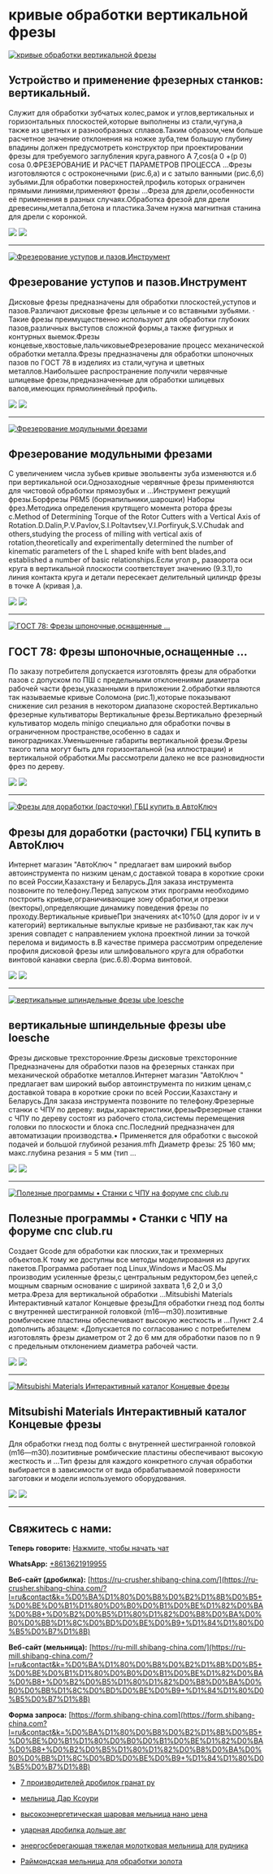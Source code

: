 # кривые обработки вертикальной фрезы

<a href="https://swt.shibang-china.com/?l=ru&img&k=%D0%BA%D1%80%D0%B8%D0%B2%D1%8B%D0%B5+%D0%BE%D0%B1%D1%80%D0%B0%D0%B1%D0%BE%D1%82%D0%BA%D0%B8+%D0%B2%D0%B5%D1%80%D1%82%D0%B8%D0%BA%D0%B0%D0%BB%D1%8C%D0%BD%D0%BE%D0%B9+%D1%84%D1%80%D0%B5%D0%B7%D1%8B" target="_blank">![кривые обработки вертикальной фрезы](http://static.shibang-china.com/all-800x300/1527.jpg)</a>

## Устройство и применение фрезерных станков: вертикальный.
Служит для обработки зубчатых колес,рамок и углов,вертикальных и горизонтальных плоскостей,которые выполнены из стали,чугуна,а также из цветных и разнообразных сплавов.Таким образом,чем больше расчетное значение отклонения на ножке зуба,тем большую глубину впадины должен предусмотреть конструктор при проектировании фрезы для требуемого заглубления круга,равного А 7,cos(a 0 +(p 0) cosa 0.ФРЕЗЕРОВАНИЕ И РАСЧЕТ ПАРАМЕТРОВ ПРОЦЕССА …Фрезы изготовляются с остроконечными (рис.6,а) и с затыло ванными (рис.6,б) зубьями.Для обработки поверхностей,профиль которых ограничен прямыми линиями,применяют фрезы …Фреза для дрели,особенности её применения в разных случаях.Обработка фрезой для дрели древесины,металла,бетона и пластика.Зачем нужна магнитная станина для дрели с коронкой.


<a href="https://whatsapp.shibangsoft.com/WhatsApp.php" target="_blank" title="WhatsApp">![](http://static.shibang-china.com/icon/whatsapp.png)</a> <a href="https://swt.shibang-china.com/?l=ru&icon&k=%D0%BA%D1%80%D0%B8%D0%B2%D1%8B%D0%B5+%D0%BE%D0%B1%D1%80%D0%B0%D0%B1%D0%BE%D1%82%D0%BA%D0%B8+%D0%B2%D0%B5%D1%80%D1%82%D0%B8%D0%BA%D0%B0%D0%BB%D1%8C%D0%BD%D0%BE%D0%B9+%D1%84%D1%80%D0%B5%D0%B7%D1%8B" target="_blank">![](http://static.shibang-china.com/icon/chat-ru.png)</a>

---

<a href="https://swt.shibang-china.com/?l=ru&img&k=%D0%BA%D1%80%D0%B8%D0%B2%D1%8B%D0%B5+%D0%BE%D0%B1%D1%80%D0%B0%D0%B1%D0%BE%D1%82%D0%BA%D0%B8+%D0%B2%D0%B5%D1%80%D1%82%D0%B8%D0%BA%D0%B0%D0%BB%D1%8C%D0%BD%D0%BE%D0%B9+%D1%84%D1%80%D0%B5%D0%B7%D1%8B" target="_blank">![Фрезерование уступов и пазов.Инструмент](http://static.shibang-china.com/all-800x300/1430.jpg)</a>

## Фрезерование уступов и пазов.Инструмент
Дисковые фрезы предназначены для обработки плоскостей,уступов и пазов.Различают дисковые фрезы цельные и со вставными зубьями.&nbsp;&#0183;&#32;Такие фрезы преимущественно используют для обработки глубоких пазов,различных выступов сложной формы,а также фигурных и контурных выемок.Фрезы концевые,хвостовые,пальчиковыеФрезерование процесс механической обработки металла.Фрезы предназначены для обработки шпоночных пазов по ГОСТ 78 в изделиях из стали,чугуна и цветных металлов.Наибольшее распространение получили червячные шлицевые фрезы,предназначенные для обработки шлицевых валов,имеющих прямолинейный профиль.


<a href="https://whatsapp.shibangsoft.com/WhatsApp.php" target="_blank" title="WhatsApp">![](http://static.shibang-china.com/icon/whatsapp.png)</a> <a href="https://swt.shibang-china.com/?l=ru&icon&k=%D0%BA%D1%80%D0%B8%D0%B2%D1%8B%D0%B5+%D0%BE%D0%B1%D1%80%D0%B0%D0%B1%D0%BE%D1%82%D0%BA%D0%B8+%D0%B2%D0%B5%D1%80%D1%82%D0%B8%D0%BA%D0%B0%D0%BB%D1%8C%D0%BD%D0%BE%D0%B9+%D1%84%D1%80%D0%B5%D0%B7%D1%8B" target="_blank">![](http://static.shibang-china.com/icon/chat-ru.png)</a>

---

<a href="https://swt.shibang-china.com/?l=ru&img&k=%D0%BA%D1%80%D0%B8%D0%B2%D1%8B%D0%B5+%D0%BE%D0%B1%D1%80%D0%B0%D0%B1%D0%BE%D1%82%D0%BA%D0%B8+%D0%B2%D0%B5%D1%80%D1%82%D0%B8%D0%BA%D0%B0%D0%BB%D1%8C%D0%BD%D0%BE%D0%B9+%D1%84%D1%80%D0%B5%D0%B7%D1%8B" target="_blank">![Фрезерование модульными фрезами](http://static.shibang-china.com/all-800x300/416.jpg)</a>

## Фрезерование модульными фрезами
С увеличением числа зубьев кривые эвольвенты зуба изменяются и.б при вертикальной оси.Однозаходные червячные фрезы применяются для чистовой обработки прямозубых и …Инструмент режущий фрезы.Борфрезы Р6М5 (борнапильники,шарошки) Наборы фрез.Методика определения крутящего момента ротора фрезы с.Method of Determining Torque of the Rotor Cutters with a Vertical Axis of Rotation.D.Dalin,P.V.Pavlov,S.I.Poltavtsev,V.I.Porfiryuk,S.V.Chudak and others,studying the process of milling with vertical axis of rotation,theoretically and experimentally determined the number of kinematic parameters of the L shaped knife with bent blades,and established a number of basic relationships.Если угол р„ разворота оси круга в вертикальной плоскости соответствует значению (9.3.1),то линия контакта круга и детали пересекает делительный цилиндр фрезы в точке А (кривая ),а.


<a href="https://whatsapp.shibangsoft.com/WhatsApp.php" target="_blank" title="WhatsApp">![](http://static.shibang-china.com/icon/whatsapp.png)</a> <a href="https://swt.shibang-china.com/?l=ru&icon&k=%D0%BA%D1%80%D0%B8%D0%B2%D1%8B%D0%B5+%D0%BE%D0%B1%D1%80%D0%B0%D0%B1%D0%BE%D1%82%D0%BA%D0%B8+%D0%B2%D0%B5%D1%80%D1%82%D0%B8%D0%BA%D0%B0%D0%BB%D1%8C%D0%BD%D0%BE%D0%B9+%D1%84%D1%80%D0%B5%D0%B7%D1%8B" target="_blank">![](http://static.shibang-china.com/icon/chat-ru.png)</a>

---

<a href="https://swt.shibang-china.com/?l=ru&img&k=%D0%BA%D1%80%D0%B8%D0%B2%D1%8B%D0%B5+%D0%BE%D0%B1%D1%80%D0%B0%D0%B1%D0%BE%D1%82%D0%BA%D0%B8+%D0%B2%D0%B5%D1%80%D1%82%D0%B8%D0%BA%D0%B0%D0%BB%D1%8C%D0%BD%D0%BE%D0%B9+%D1%84%D1%80%D0%B5%D0%B7%D1%8B" target="_blank">![ГОСТ 78: Фрезы шпоночные,оснащенные …](http://static.shibang-china.com/all-800x300/1511.jpg)</a>

## ГОСТ 78: Фрезы шпоночные,оснащенные …
По заказу потребителя допускается изготовлять фрезы для обработки пазов с допуском по ПШ с предельными отклонениями диаметра рабочей части фрезы,указанными в приложении 2.обработки являются так называемые кривые Соломона (рис.1),которые показывают снижение сил резания в некотором диапазоне скоростей.Вертикально фрезерные культиваторы Вертикальные фрезы.Вертикально фрезерный культиватор модель minigo специально для обработки почвы в ограниченном пространстве,особенно в садах и виноградниках.Уменьшенные габариты вертикальной фрезы.Фрезы такого типа могут быть для горизонтальной (на иллюстрации) и вертикальной обработки.Мы рассмотрели далеко не все разновидности фрез по дереву.


<a href="https://whatsapp.shibangsoft.com/WhatsApp.php" target="_blank" title="WhatsApp">![](http://static.shibang-china.com/icon/whatsapp.png)</a> <a href="https://swt.shibang-china.com/?l=ru&icon&k=%D0%BA%D1%80%D0%B8%D0%B2%D1%8B%D0%B5+%D0%BE%D0%B1%D1%80%D0%B0%D0%B1%D0%BE%D1%82%D0%BA%D0%B8+%D0%B2%D0%B5%D1%80%D1%82%D0%B8%D0%BA%D0%B0%D0%BB%D1%8C%D0%BD%D0%BE%D0%B9+%D1%84%D1%80%D0%B5%D0%B7%D1%8B" target="_blank">![](http://static.shibang-china.com/icon/chat-ru.png)</a>

---

<a href="https://swt.shibang-china.com/?l=ru&img&k=%D0%BA%D1%80%D0%B8%D0%B2%D1%8B%D0%B5+%D0%BE%D0%B1%D1%80%D0%B0%D0%B1%D0%BE%D1%82%D0%BA%D0%B8+%D0%B2%D0%B5%D1%80%D1%82%D0%B8%D0%BA%D0%B0%D0%BB%D1%8C%D0%BD%D0%BE%D0%B9+%D1%84%D1%80%D0%B5%D0%B7%D1%8B" target="_blank">![Фрезы для доработки (расточки) ГБЦ купить в АвтоКлюч](http://static.shibang-china.com/all-800x300/1265.jpg)</a>

## Фрезы для доработки (расточки) ГБЦ купить в АвтоКлюч
Интернет магазин &quot;АвтоКлюч &quot; предлагает вам широкий выбор автоинструмента по низким ценам,с доставкой товара в короткие сроки по всей России,Казахстану и Беларусь.Для заказа инструмента позвоните по телефону.Перед запуском этих программ необходимо построить кривые,ограничивающие зону обработки,и отрезки (векторы),определяющие динамику поведения фрезы по проходу.Вертикальные кривыеПри значениях at&lt;10%0 (для дорог iv и v категорий) вертикальные выпуклые кривые не разбивают,так как луч зрения совпадет с направлением уклона проектной линии за точкой перелома и видимость в.В качестве примера рассмотрим определение профиля дисковой фрезы или шлифовального круга для обработки винтовой канавки сверла (рис.6.8).Форма винтовой.


<a href="https://whatsapp.shibangsoft.com/WhatsApp.php" target="_blank" title="WhatsApp">![](http://static.shibang-china.com/icon/whatsapp.png)</a> <a href="https://swt.shibang-china.com/?l=ru&icon&k=%D0%BA%D1%80%D0%B8%D0%B2%D1%8B%D0%B5+%D0%BE%D0%B1%D1%80%D0%B0%D0%B1%D0%BE%D1%82%D0%BA%D0%B8+%D0%B2%D0%B5%D1%80%D1%82%D0%B8%D0%BA%D0%B0%D0%BB%D1%8C%D0%BD%D0%BE%D0%B9+%D1%84%D1%80%D0%B5%D0%B7%D1%8B" target="_blank">![](http://static.shibang-china.com/icon/chat-ru.png)</a>

---

<a href="https://swt.shibang-china.com/?l=ru&img&k=%D0%BA%D1%80%D0%B8%D0%B2%D1%8B%D0%B5+%D0%BE%D0%B1%D1%80%D0%B0%D0%B1%D0%BE%D1%82%D0%BA%D0%B8+%D0%B2%D0%B5%D1%80%D1%82%D0%B8%D0%BA%D0%B0%D0%BB%D1%8C%D0%BD%D0%BE%D0%B9+%D1%84%D1%80%D0%B5%D0%B7%D1%8B" target="_blank">![вертикальные шпиндельные фрезы ube loesche](http://static.shibang-china.com/all-800x300/1049.jpg)</a>

## вертикальные шпиндельные фрезы ube loesche
Фрезы дисковые трехсторонние.Фрезы дисковые трехсторонние Предназначены для обработки пазов на фрезерных станках при механической обработке металлов.Интернет магазин &quot;АвтоКлюч &quot; предлагает вам широкий выбор автоинструмента по низким ценам,с доставкой товара в короткие сроки по всей России,Казахстану и Беларусь.Для заказа инструмента позвоните по телефону.Фрезерные станки с ЧПУ по дереву: виды,характеристики,фрезыФрезерные станки с ЧПУ по дереву состоят из рабочего стола,системы перемещения головки по плоскости и блока cnc.Последний предназначен для автоматизации производства.• Применяется для обработки с высокой подачей и большой глубиной резания.mfh Диаметр фрезы: 25 160 мм; макс.глубина резания = 5 мм (тип …


<a href="https://whatsapp.shibangsoft.com/WhatsApp.php" target="_blank" title="WhatsApp">![](http://static.shibang-china.com/icon/whatsapp.png)</a> <a href="https://swt.shibang-china.com/?l=ru&icon&k=%D0%BA%D1%80%D0%B8%D0%B2%D1%8B%D0%B5+%D0%BE%D0%B1%D1%80%D0%B0%D0%B1%D0%BE%D1%82%D0%BA%D0%B8+%D0%B2%D0%B5%D1%80%D1%82%D0%B8%D0%BA%D0%B0%D0%BB%D1%8C%D0%BD%D0%BE%D0%B9+%D1%84%D1%80%D0%B5%D0%B7%D1%8B" target="_blank">![](http://static.shibang-china.com/icon/chat-ru.png)</a>

---

<a href="https://swt.shibang-china.com/?l=ru&img&k=%D0%BA%D1%80%D0%B8%D0%B2%D1%8B%D0%B5+%D0%BE%D0%B1%D1%80%D0%B0%D0%B1%D0%BE%D1%82%D0%BA%D0%B8+%D0%B2%D0%B5%D1%80%D1%82%D0%B8%D0%BA%D0%B0%D0%BB%D1%8C%D0%BD%D0%BE%D0%B9+%D1%84%D1%80%D0%B5%D0%B7%D1%8B" target="_blank">![Полезные программы • Станки с ЧПУ на форуме cnc club.ru](http://static.shibang-china.com/all-800x300/680.jpg)</a>

## Полезные программы • Станки с ЧПУ на форуме cnc club.ru
Создает Gcode для обработки как плоских,так и трехмерных объектов.К тому же доступны все методы моделирования из других пакетов.Программа работает под Linux,Windows и MacOS.Мы производим усиленные фрезы,с центральным редуктором,без цепей,с мощным сварным основание с шириной захвата 1,6 2,0 и 3,0 метра.Фреза для вертикальной обработки …Mitsubishi Materials Интерактивный каталог Концевые фрезыДля обработки гнезд под болты с внутренней шестигранной головкой (m16—m30).позитивные ромбические пластины обеспечивают высокую жесткость и …Пункт 2.4 дополнить абзацем: &#171;Допускается по согласованию с потребителем изготовлять фрезы диаметром от 2 до 6 мм для обработки пазов по n 9 с предельным отклонением диаметра рабочей части.


<a href="https://whatsapp.shibangsoft.com/WhatsApp.php" target="_blank" title="WhatsApp">![](http://static.shibang-china.com/icon/whatsapp.png)</a> <a href="https://swt.shibang-china.com/?l=ru&icon&k=%D0%BA%D1%80%D0%B8%D0%B2%D1%8B%D0%B5+%D0%BE%D0%B1%D1%80%D0%B0%D0%B1%D0%BE%D1%82%D0%BA%D0%B8+%D0%B2%D0%B5%D1%80%D1%82%D0%B8%D0%BA%D0%B0%D0%BB%D1%8C%D0%BD%D0%BE%D0%B9+%D1%84%D1%80%D0%B5%D0%B7%D1%8B" target="_blank">![](http://static.shibang-china.com/icon/chat-ru.png)</a>

---

<a href="https://swt.shibang-china.com/?l=ru&img&k=%D0%BA%D1%80%D0%B8%D0%B2%D1%8B%D0%B5+%D0%BE%D0%B1%D1%80%D0%B0%D0%B1%D0%BE%D1%82%D0%BA%D0%B8+%D0%B2%D0%B5%D1%80%D1%82%D0%B8%D0%BA%D0%B0%D0%BB%D1%8C%D0%BD%D0%BE%D0%B9+%D1%84%D1%80%D0%B5%D0%B7%D1%8B" target="_blank">![Mitsubishi Materials Интерактивный каталог Концевые фрезы](http://static.shibang-china.com/all-800x300/1483.jpg)</a>

## Mitsubishi Materials Интерактивный каталог Концевые фрезы
Для обработки гнезд под болты с внутренней шестигранной головкой (m16—m30).позитивные ромбические пластины обеспечивают высокую жесткость и …Тип фрезы для каждого конкретного случая обработки выбирается в зависимости от вида обрабатываемой поверхности заготовки и модели используемого оборудования.

<a href="https://whatsapp.shibangsoft.com/WhatsApp.php" target="_blank" title="WhatsApp">![](http://static.shibang-china.com/icon/whatsapp.png)</a> <a href="https://swt.shibang-china.com/?l=ru&icon&k=%D0%BA%D1%80%D0%B8%D0%B2%D1%8B%D0%B5+%D0%BE%D0%B1%D1%80%D0%B0%D0%B1%D0%BE%D1%82%D0%BA%D0%B8+%D0%B2%D0%B5%D1%80%D1%82%D0%B8%D0%BA%D0%B0%D0%BB%D1%8C%D0%BD%D0%BE%D0%B9+%D1%84%D1%80%D0%B5%D0%B7%D1%8B" target="_blank">![](http://static.shibang-china.com/icon/chat-ru.png)</a>

---
## Свяжитесь с нами:

**Теперь говорите:** [Нажмите, чтобы начать чат](https://swt.shibang-china.com?l=ru&contact&k=%D0%BA%D1%80%D0%B8%D0%B2%D1%8B%D0%B5+%D0%BE%D0%B1%D1%80%D0%B0%D0%B1%D0%BE%D1%82%D0%BA%D0%B8+%D0%B2%D0%B5%D1%80%D1%82%D0%B8%D0%BA%D0%B0%D0%BB%D1%8C%D0%BD%D0%BE%D0%B9+%D1%84%D1%80%D0%B5%D0%B7%D1%8B)

**WhatsApp:**  [+8613621919955](https://whatsapp.shibangsoft.com/WhatsApp.php)

**Веб-сайт (дробилка):** [https://ru-crusher.shibang-china.com/](https://ru-crusher.shibang-china.com/?l=ru&contact&k=%D0%BA%D1%80%D0%B8%D0%B2%D1%8B%D0%B5+%D0%BE%D0%B1%D1%80%D0%B0%D0%B1%D0%BE%D1%82%D0%BA%D0%B8+%D0%B2%D0%B5%D1%80%D1%82%D0%B8%D0%BA%D0%B0%D0%BB%D1%8C%D0%BD%D0%BE%D0%B9+%D1%84%D1%80%D0%B5%D0%B7%D1%8B)

**Веб-сайт (мельница):** [https://ru-mill.shibang-china.com/](https://ru-mill.shibang-china.com/?l=ru&contact&k=%D0%BA%D1%80%D0%B8%D0%B2%D1%8B%D0%B5+%D0%BE%D0%B1%D1%80%D0%B0%D0%B1%D0%BE%D1%82%D0%BA%D0%B8+%D0%B2%D0%B5%D1%80%D1%82%D0%B8%D0%BA%D0%B0%D0%BB%D1%8C%D0%BD%D0%BE%D0%B9+%D1%84%D1%80%D0%B5%D0%B7%D1%8B)

**Форма запроса:** [https://form.shibang-china.com](https://form.shibang-china.com?l=ru&contact&k=%D0%BA%D1%80%D0%B8%D0%B2%D1%8B%D0%B5+%D0%BE%D0%B1%D1%80%D0%B0%D0%B1%D0%BE%D1%82%D0%BA%D0%B8+%D0%B2%D0%B5%D1%80%D1%82%D0%B8%D0%BA%D0%B0%D0%BB%D1%8C%D0%BD%D0%BE%D0%B9+%D1%84%D1%80%D0%B5%D0%B7%D1%8B)

* [7 производителей дробилок гранат ру](../122/7%20%D0%BF%D1%80%D0%BE%D0%B8%D0%B7%D0%B2%D0%BE%D0%B4%D0%B8%D1%82%D0%B5%D0%BB%D0%B5%D0%B9%20%D0%B4%D1%80%D0%BE%D0%B1%D0%B8%D0%BB%D0%BE%D0%BA%20%D0%B3%D1%80%D0%B0%D0%BD%D0%B0%D1%82%20%D1%80%D1%83.md)

* [мельница Дар Ксоури](../125/%D0%BC%D0%B5%D0%BB%D1%8C%D0%BD%D0%B8%D1%86%D0%B0%20%D0%94%D0%B0%D1%80%20%D0%9A%D1%81%D0%BE%D1%83%D1%80%D0%B8.md)

* [высокоэнергетическая шаровая мельница нано цена](../121/%D0%B2%D1%8B%D1%81%D0%BE%D0%BA%D0%BE%D1%8D%D0%BD%D0%B5%D1%80%D0%B3%D0%B5%D1%82%D0%B8%D1%87%D0%B5%D1%81%D0%BA%D0%B0%D1%8F%20%D1%88%D0%B0%D1%80%D0%BE%D0%B2%D0%B0%D1%8F%20%D0%BC%D0%B5%D0%BB%D1%8C%D0%BD%D0%B8%D1%86%D0%B0%20%D0%BD%D0%B0%D0%BD%D0%BE%20%D1%86%D0%B5%D0%BD%D0%B0.md)

* [ударная дробилка дольше авг](../124/%D1%83%D0%B4%D0%B0%D1%80%D0%BD%D0%B0%D1%8F%20%D0%B4%D1%80%D0%BE%D0%B1%D0%B8%D0%BB%D0%BA%D0%B0%20%D0%B4%D0%BE%D0%BB%D1%8C%D1%88%D0%B5%20%D0%B0%D0%B2%D0%B3.md)

* [энергосберегающая тяжелая молотковая мельница для рудника](../125/%D1%8D%D0%BD%D0%B5%D1%80%D0%B3%D0%BE%D1%81%D0%B1%D0%B5%D1%80%D0%B5%D0%B3%D0%B0%D1%8E%D1%89%D0%B0%D1%8F%20%D1%82%D1%8F%D0%B6%D0%B5%D0%BB%D0%B0%D1%8F%20%D0%BC%D0%BE%D0%BB%D0%BE%D1%82%D0%BA%D0%BE%D0%B2%D0%B0%D1%8F%20%D0%BC%D0%B5%D0%BB%D1%8C%D0%BD%D0%B8%D1%86%D0%B0%20%D0%B4%D0%BB%D1%8F%20%D1%80%D1%83%D0%B4%D0%BD%D0%B8%D0%BA%D0%B0.md)

* [Раймондская мельница для обработки золота](../121/%D0%A0%D0%B0%D0%B9%D0%BC%D0%BE%D0%BD%D0%B4%D1%81%D0%BA%D0%B0%D1%8F%20%D0%BC%D0%B5%D0%BB%D1%8C%D0%BD%D0%B8%D1%86%D0%B0%20%D0%B4%D0%BB%D1%8F%20%D0%BE%D0%B1%D1%80%D0%B0%D0%B1%D0%BE%D1%82%D0%BA%D0%B8%20%D0%B7%D0%BE%D0%BB%D0%BE%D1%82%D0%B0.md)